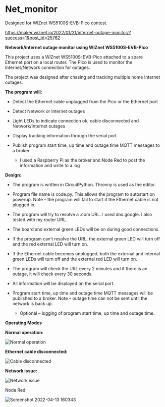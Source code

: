 # Net_monitor

Designed for WIZnet WS5100S-EVB-Pico contest.

https://maker.wiznet.io/2022/01/21/internet-outage-monitor/?success=1&post_id=25762

**Network/internet outage monitor using WIZnet WS5100S-EVB-Pico**

This project uses a WIZnet WS5100S-EVB-Pico attached to a spare Ethernet port on a local router. The Pico is used to monitor the Internet/Network connection for outages. 

The project was designed after chasing and tracking multiple home Internet outages.  


**The program will:**

- Detect the Ethernet cable unplugged from the Pico or the Ethernet port

- Detect Network or Internet outages

- Light LEDs to indicate connection ok, cable disconnected and Network/Internet outages

- Display tracking information through the serial port

- Publish program start time, up time and outage time MQTT messages to a broker

  - I used a Raspberry Pi as the broker and Node Red to post the information and write to a log 


**Design:**
- The program is written in CircuitPython. Thronny is used as the editor.

- Program file name is code.py. This allows the program to autostart on powerup. Note – the program will fail to start if the Ethernet cable is not plugged in.

- The program will try to resolve a .com URL. I used dns.google. I also tested with my router URL.

- The board and external green LEDs will be on during good connections.

- If the program can’t resolve the URL, the external green LED will turn off and the red external LED will turn on.

- If the Ethernet cable becomes unplugged, both the external and internal green LEDs will turn off and the external red LED will turn on.

- The program will check the URL every 2 minutes and if there is an outage, it will check every 30 seconds.

- All information will be displayed on the serial port.

- Program start time, up time and outage time MQTT messages will be published to a broker. Note – outage time can not be sent until the network is back up.

  - Optional – logging of program start time, up time and outage time.


**Operating Modes**

**Normal operation:**

![Normal operation](https://user-images.githubusercontent.com/13513067/164152993-e3de5b03-2e99-4964-8fc8-1f7138fec52e.jpg)

**Ethernet cable disconnected:**

![Cable disconnected](https://user-images.githubusercontent.com/13513067/164153130-e0c81613-63fe-4434-8425-0e4acb147726.jpg)

**Network issue:**

![Network issue](https://user-images.githubusercontent.com/13513067/164153191-cde6b16f-ee63-4a0d-8c0c-69a46836d010.jpg)


Node Red

![Screenshot 2022-04-13 160343](https://user-images.githubusercontent.com/13513067/163702247-930bede1-c342-48f8-8e98-a04671a1976e.jpg)
